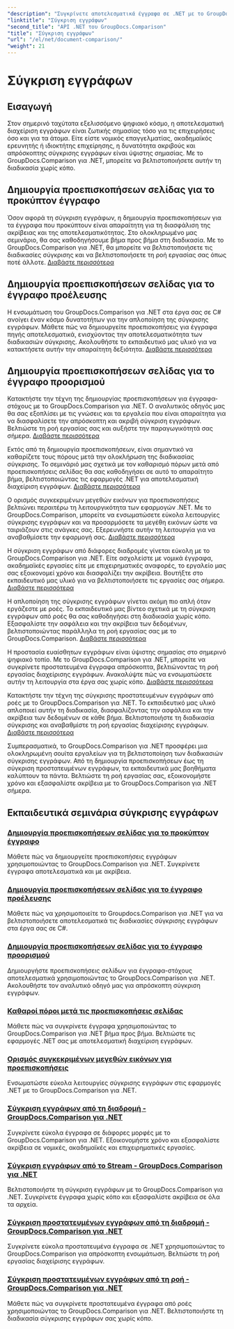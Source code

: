```yaml
---
"description": "Συγκρίνετε αποτελεσματικά έγγραφα σε .NET με το GroupDocs.Comparison. Βελτιστοποιήστε τη διαχείριση εγγράφων, βελτιώστε τη ροή εργασίας και διασφαλίστε την ακρίβεια. Μάθετε περισσότερα!"
"linktitle": "Σύγκριση εγγράφων"
"second_title": "API .NET του GroupDocs.Comparison"
"title": "Σύγκριση εγγράφων"
"url": "/el/net/document-comparison/"
"weight": 21
---
```


# Σύγκριση εγγράφων

## Εισαγωγή

Στον σημερινό ταχύτατα εξελισσόμενο ψηφιακό κόσμο, η αποτελεσματική διαχείριση εγγράφων είναι ζωτικής σημασίας τόσο για τις επιχειρήσεις όσο και για τα άτομα. Είτε είστε νομικός επαγγελματίας, ακαδημαϊκός ερευνητής ή ιδιοκτήτης επιχείρησης, η δυνατότητα ακριβούς και απρόσκοπτης σύγκρισης εγγράφων είναι ύψιστης σημασίας. Με το GroupDocs.Comparison για .NET, μπορείτε να βελτιστοποιήσετε αυτήν τη διαδικασία χωρίς κόπο.

## Δημιουργία προεπισκοπήσεων σελίδας για το προκύπτον έγγραφο

Όσον αφορά τη σύγκριση εγγράφων, η δημιουργία προεπισκοπήσεων για τα έγγραφα που προκύπτουν είναι απαραίτητη για τη διασφάλιση της ακρίβειας και της αποτελεσματικότητας. Στο ολοκληρωμένο μας σεμινάριο, θα σας καθοδηγήσουμε βήμα προς βήμα στη διαδικασία. Με το GroupDocs.Comparison για .NET, θα μπορείτε να βελτιστοποιήσετε τις διαδικασίες σύγκρισης και να βελτιστοποιήσετε τη ροή εργασίας σας όπως ποτέ άλλοτε. [Διαβάστε περισσότερα](./generate-page-previews-resultant-document/)

## Δημιουργία προεπισκοπήσεων σελίδας για το έγγραφο προέλευσης

Η ενσωμάτωση του GroupDocs.Comparison για .NET στα έργα σας σε C# ανοίγει έναν κόσμο δυνατοτήτων για την απλοποίηση της σύγκρισης εγγράφων. Μάθετε πώς να δημιουργείτε προεπισκοπήσεις για έγγραφα πηγής αποτελεσματικά, ενισχύοντας την αποτελεσματικότητα των διαδικασιών σύγκρισης. Ακολουθήστε το εκπαιδευτικό μας υλικό για να κατακτήσετε αυτήν την απαραίτητη δεξιότητα. [Διαβάστε περισσότερα](./generate-page-previews-source-document/)

## Δημιουργία προεπισκοπήσεων σελίδας για το έγγραφο προορισμού

Κατακτήστε την τέχνη της δημιουργίας προεπισκοπήσεων για έγγραφα-στόχους με το GroupDocs.Comparison για .NET. Ο αναλυτικός οδηγός μας θα σας εξοπλίσει με τις γνώσεις και τα εργαλεία που είναι απαραίτητα για να διασφαλίσετε την απρόσκοπτη και ακριβή σύγκριση εγγράφων. Βελτιώστε τη ροή εργασίας σας και αυξήστε την παραγωγικότητά σας σήμερα. [Διαβάστε περισσότερα](./generate-page-previews-target-document/)

Εκτός από τη δημιουργία προεπισκοπήσεων, είναι σημαντικό να καθαρίζετε τους πόρους μετά την ολοκλήρωση της διαδικασίας σύγκρισης. Το σεμινάριό μας σχετικά με τον καθαρισμό πόρων μετά από προεπισκοπήσεις σελίδας θα σας καθοδηγήσει σε αυτό το απαραίτητο βήμα, βελτιστοποιώντας τις εφαρμογές .NET για αποτελεσματική διαχείριση εγγράφων. [Διαβάστε περισσότερα](./clean-resources-after-page-previews/)

Ο ορισμός συγκεκριμένων μεγεθών εικόνων για προεπισκοπήσεις βελτιώνει περαιτέρω τη λειτουργικότητα των εφαρμογών .NET. Με το GroupDocs.Comparison, μπορείτε να ενσωματώσετε εύκολα λειτουργίες σύγκρισης εγγράφων και να προσαρμόσετε τα μεγέθη εικόνων ώστε να ταιριάζουν στις ανάγκες σας. Εξερευνήστε αυτήν τη λειτουργία για να αναβαθμίσετε την εφαρμογή σας. [Διαβάστε περισσότερα](./set-specific-image-sizes-for-previews/)

Η σύγκριση εγγράφων από διάφορες διαδρομές γίνεται εύκολη με το GroupDocs.Comparison για .NET. Είτε ασχολείστε με νομικά έγγραφα, ακαδημαϊκές εργασίες είτε με επιχειρηματικές αναφορές, το εργαλείο μας σας εξοικονομεί χρόνο και διασφαλίζει την ακρίβεια. Βουτήξτε στο εκπαιδευτικό μας υλικό για να βελτιστοποιήσετε τις εργασίες σας σήμερα. [Διαβάστε περισσότερα](./compare-documents-from-path/)

Η απλοποίηση της σύγκρισης εγγράφων γίνεται ακόμη πιο απλή όταν εργάζεστε με ροές. Το εκπαιδευτικό μας βίντεο σχετικά με τη σύγκριση εγγράφων από ροές θα σας καθοδηγήσει στη διαδικασία χωρίς κόπο. Εξασφαλίστε την ασφάλεια και την ακρίβεια των δεδομένων, βελτιστοποιώντας παράλληλα τη ροή εργασίας σας με το GroupDocs.Comparison. [Διαβάστε περισσότερα](./compare-documents-from-stream/)

Η προστασία ευαίσθητων εγγράφων είναι ύψιστης σημασίας στο σημερινό ψηφιακό τοπίο. Με το GroupDocs.Comparison για .NET, μπορείτε να συγκρίνετε προστατευμένα έγγραφα απρόσκοπτα, βελτιώνοντας τη ροή εργασίας διαχείρισης εγγράφων. Ανακαλύψτε πώς να ενσωματώσετε αυτήν τη λειτουργία στα έργα σας χωρίς κόπο. [Διαβάστε περισσότερα](./compare-protected-documents-from-path/)

Κατακτήστε την τέχνη της σύγκρισης προστατευμένων εγγράφων από ροές με το GroupDocs.Comparison για .NET. Το εκπαιδευτικό μας υλικό απλοποιεί αυτήν τη διαδικασία, διασφαλίζοντας την ασφάλεια και την ακρίβεια των δεδομένων σε κάθε βήμα. Βελτιστοποιήστε τη διαδικασία σύγκρισης και αναβαθμίστε τη ροή εργασίας διαχείρισης εγγράφων. [Διαβάστε περισσότερα](./compare-protected-documents-from-stream/)

Συμπερασματικά, το GroupDocs.Comparison για .NET προσφέρει μια ολοκληρωμένη σουίτα εργαλείων για τη βελτιστοποίηση των διαδικασιών σύγκρισης εγγράφων. Από τη δημιουργία προεπισκοπήσεων έως τη σύγκριση προστατευμένων εγγράφων, τα εκπαιδευτικά μας βοηθήματα καλύπτουν τα πάντα. Βελτιώστε τη ροή εργασίας σας, εξοικονομήστε χρόνο και εξασφαλίστε ακρίβεια με το GroupDocs.Comparison για .NET σήμερα.
## Εκπαιδευτικά σεμινάρια σύγκρισης εγγράφων
### [Δημιουργία προεπισκοπήσεων σελίδας για το προκύπτον έγγραφο](./generate-page-previews-resultant-document/)
Μάθετε πώς να δημιουργείτε προεπισκοπήσεις εγγράφων χρησιμοποιώντας το GroupDocs.Comparison για .NET. Συγκρίνετε έγγραφα αποτελεσματικά και με ακρίβεια.
### [Δημιουργία προεπισκοπήσεων σελίδας για το έγγραφο προέλευσης](./generate-page-previews-source-document/)
Μάθετε πώς να χρησιμοποιείτε το Groupdocs.Comparison για .NET για να βελτιστοποιήσετε αποτελεσματικά τις διαδικασίες σύγκρισης εγγράφων στα έργα σας σε C#.
### [Δημιουργία προεπισκοπήσεων σελίδας για το έγγραφο προορισμού](./generate-page-previews-target-document/)
Δημιουργήστε προεπισκοπήσεις σελίδων για έγγραφα-στόχους αποτελεσματικά χρησιμοποιώντας το GroupDocs.Comparison για .NET. Ακολουθήστε τον αναλυτικό οδηγό μας για απρόσκοπτη σύγκριση εγγράφων.
### [Καθαροί πόροι μετά τις προεπισκοπήσεις σελίδας](./clean-resources-after-page-previews/)
Μάθετε πώς να συγκρίνετε έγγραφα χρησιμοποιώντας το GroupDocs.Comparison για .NET βήμα προς βήμα. Βελτιώστε τις εφαρμογές .NET σας με αποτελεσματική διαχείριση εγγράφων.
### [Ορισμός συγκεκριμένων μεγεθών εικόνων για προεπισκοπήσεις](./set-specific-image-sizes-for-previews/)
Ενσωματώστε εύκολα λειτουργίες σύγκρισης εγγράφων στις εφαρμογές .NET με το GroupDocs.Comparison για .NET.
### [Σύγκριση εγγράφων από τη διαδρομή - GroupDocs.Comparison για .NET](./compare-documents-from-path/)
Συγκρίνετε εύκολα έγγραφα σε διάφορες μορφές με το GroupDocs.Comparison για .NET. Εξοικονομήστε χρόνο και εξασφαλίστε ακρίβεια σε νομικές, ακαδημαϊκές και επιχειρηματικές εργασίες.
### [Σύγκριση εγγράφων από το Stream - GroupDocs.Comparison για .NET](./compare-documents-from-stream/)
Βελτιστοποιήστε τη σύγκριση εγγράφων με το GroupDocs.Comparison για .NET. Συγκρίνετε έγγραφα χωρίς κόπο και εξασφαλίστε ακρίβεια σε όλα τα αρχεία.
### [Σύγκριση προστατευμένων εγγράφων από τη διαδρομή - GroupDocs.Comparison για .NET](./compare-protected-documents-from-path/)
Συγκρίνετε εύκολα προστατευμένα έγγραφα σε .NET χρησιμοποιώντας το GroupDocs.Comparison για απρόσκοπτη ενσωμάτωση. Βελτιώστε τη ροή εργασίας διαχείρισης εγγράφων.
### [Σύγκριση προστατευμένων εγγράφων από τη ροή - GroupDocs.Comparison για .NET](./compare-protected-documents-from-stream/)
Μάθετε πώς να συγκρίνετε προστατευμένα έγγραφα από ροές χρησιμοποιώντας το GroupDocs.Comparison για .NET. Βελτιστοποιήστε τη διαδικασία σύγκρισης εγγράφων σας χωρίς κόπο.